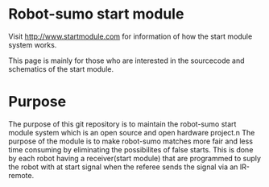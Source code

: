 Robot-sumo start module
=====================
Visit http://www.startmodule.com for information of how the start module system works.

This page is mainly for those who are interested in the sourcecode and schematics of the start module.

Purpose
====================
The purpose of this git repository is to maintain the robot-sumo start module system which is an open source and open hardware project.n
The purpose of the module is to make robot-sumo matches more fair and less time consuming by eliminating the possibilites of false starts.
This is done by each robot having a receiver(start module) that are programmed to suply the robot with at start signal when the referee sends the signal via an IR-remote. 
